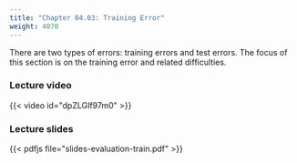 ```yaml
---
title: "Chapter 04.03: Training Error"
weight: 4070
---
```

There are two types of errors: training errors and test errors. The focus of this section is on the training error and related difficulties.

<!--more-->

### Lecture video

{{< video id="dpZLGIf97m0" >}}

### Lecture slides

{{< pdfjs file="slides-evaluation-train.pdf" >}}
